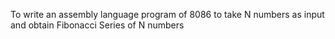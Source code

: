 To write an assembly language program of 8086 to take N numbers as input and obtain Fibonacci Series of N numbers
